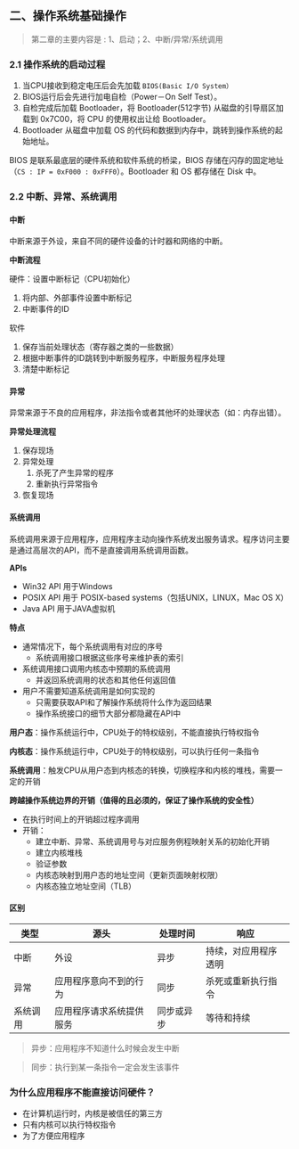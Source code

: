 ## 二、操作系统基础操作

>第二章的主要内容是 : 1、启动；2、中断/异常/系统调用

### 2.1 操作系统的启动过程

1. 当CPU接收到稳定电压后会先加载 `BIOS(Basic I/O System）`
2. BIOS运行后会先进行加电自检（Power－On Self Test）。
3. 自检完成后加载 Bootloader，将 Bootloader(512字节) 从磁盘的引导扇区加载到 0x7C00，将 CPU 的使用权出让给 Bootloader。
4. Bootloader 从磁盘中加载 OS 的代码和数据到内存中，跳转到操作系统的起始地址。

BIOS 是联系最底层的硬件系统和软件系统的桥梁，BIOS 存储在闪存的固定地址（`CS : IP = 0xF000 : 0xFFF0`）。Bootloader 和 OS 都存储在 Disk 中。


### 2.2 中断、异常、系统调用

#### 中断

中断来源于外设，来自不同的硬件设备的计时器和网络的中断。

**中断流程**

硬件：设置中断标记（CPU初始化）

1.  将内部、外部事件设置中断标记
2.  中断事件的ID

软件

1.  保存当前处理状态（寄存器之类的一些数据）
2.  根据中断事件的ID跳转到中断服务程序，中断服务程序处理
3.  清楚中断标记

#### 异常

异常来源于不良的应用程序，非法指令或者其他坏的处理状态（如：内存出错）。

**异常处理流程**

1.  保存现场
2.  异常处理
    1.  杀死了产生异常的程序
    2.  重新执行异常指令
3.  恢复现场

#### 系统调用

系统调用来源于应用程序，应用程序主动向操作系统发出服务请求。程序访问主要是通过高层次的API，而不是直接调用系统调用函数。

**APIs**

-   Win32 API 用于Windows
-   POSIX API 用于 POSIX-based systems（包括UNIX，LINUX，Mac OS X）
-   Java API 用于JAVA虚拟机

**特点**

-   通常情况下，每个系统调用有对应的序号
    -   系统调用接口根据这些序号来维护表的索引
-   系统调用接口调用内核态中预期的系统调用
    -   并返回系统调用的状态和其他任何返回值
-   用户不需要知道系统调用是如何实现的
    -   只需要获取API和了解操作系统将什么作为返回结果
    -   操作系统接口的细节大部分都隐藏在API中

**用户态**：操作系统运行中，CPU处于的特权级别，不能直接执行特权指令

**内核态**：操作系统运行中，CPU处于的特权级别，可以执行任何一条指令

**系统调用**：触发CPU从用户态到内核态的转换，切换程序和内核的堆栈，需要一定的开销

**跨越操作系统边界的开销（值得的且必须的，保证了操作系统的安全性）**

-   在执行时间上的开销超过程序调用
-   开销：
    -   建立中断、异常、系统调用号与对应服务例程映射关系的初始化开销
    -   建立内核堆栈
    -   验证参数
    -   内核态映射到用户态的地址空间（更新页面映射权限）
    -   内核态独立地址空间（TLB）

#### 区别

| 类型     | 源头                     | 处理时间   | 响应                 |
| -------- | ------------------------ | ---------- | -------------------- |
| 中断     | 外设                     | 异步       | 持续，对应用程序透明 |
| 异常     | 应用程序意向不到的行为   | 同步       | 杀死或重新执行指令   |
| 系统调用 | 应用程序请求系统提供服务 | 同步或异步 | 等待和持续           |

>   异步：应用程序不知道什么时候会发生中断

>   同步：执行到某一条指令一定会发生该事件

### 为什么应用程序不能直接访问硬件？

-   在计算机运行时，内核是被信任的第三方
-   只有内核可以执行特权指令
-   为了方便应用程序

